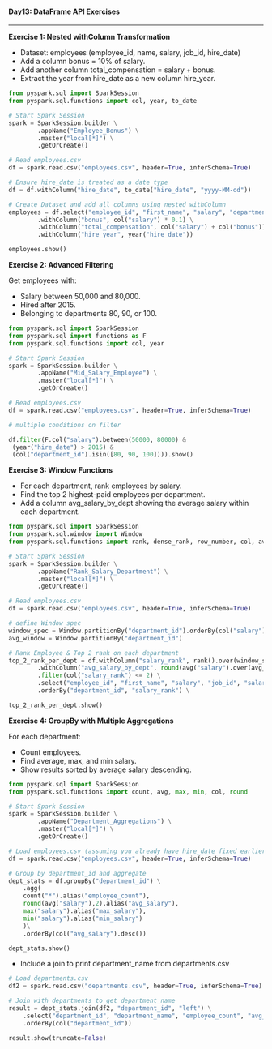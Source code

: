 #### Day13: DataFrame API Exercises
---
**Exercise 1: Nested withColumn Transformation**
- Dataset: employees (employee_id, name, salary, job_id, hire_date)
- Add a column bonus = 10% of salary.
- Add another column total_compensation = salary + bonus.
- Extract the year from hire_date as a new column hire_year.
``` python
from pyspark.sql import SparkSession
from pyspark.sql.functions import col, year, to_date

# Start Spark Session
spark = SparkSession.builder \
        .appName("Employee_Bonus") \
        .master("local[*]") \
        .getOrCreate()

# Read employees.csv
df = spark.read.csv("employees.csv", header=True, inferSchema=True)

# Ensure hire_date is treated as a date type
df = df.withColumn("hire_date", to_date("hire_date", "yyyy-MM-dd"))

# Create Dataset and add all columns using nested withColumn
employees = df.select("employee_id", "first_name", "salary", "department_id", "hire_date") \
        .withColumn("bonus", col("salary") * 0.1) \
        .withColumn("total_compensation", col("salary") + col("bonus")) \
        .withColumn("hire_year", year("hire_date"))

employees.show()
```
**Exercise 2: Advanced Filtering**

Get employees with:
- Salary between 50,000 and 80,000.
- Hired after 2015.
- Belonging to departments 80, 90, or 100.
``` python
from pyspark.sql import SparkSession
from pyspark.sql import functions as F
from pyspark.sql.functions import col, year

# Start Spark Session
spark = SparkSession.builder \
        .appName("Mid_Salary_Employee") \
        .master("local[*]") \
        .getOrCreate()

# Read employees.csv
df = spark.read.csv("employees.csv", header=True, inferSchema=True)

# multiple conditions on filter

df.filter(F.col("salary").between(50000, 80000) &
 (year("hire_date") > 2015) &
 (col("department_id").isin([80, 90, 100]))).show()
```

**Exercise 3: Window Functions**
- For each department, rank employees by salary.
- Find the top 2 highest-paid employees per department.
- Add a column avg_salary_by_dept showing the average salary within each department.
``` python
from pyspark.sql import SparkSession
from pyspark.sql.window import Window
from pyspark.sql.functions import rank, dense_rank, row_number, col, avg, round

# Start Spark Session
spark = SparkSession.builder \
        .appName("Rank_Salary_Department") \
        .master("local[*]") \
        .getOrCreate()

# Read employees.csv
df = spark.read.csv("employees.csv", header=True, inferSchema=True)

# define Window spec
window_spec = Window.partitionBy("department_id").orderBy(col("salary").desc())
avg_window = Window.partitionBy("department_id")

# Rank Employee & Top 2 rank on each department
top_2_rank_per_dept = df.withColumn("salary_rank", rank().over(window_spec))\
        .withColumn("avg_salary_by_dept", round(avg("salary").over(avg_window),2)) \
        .filter(col("salary_rank") <= 2) \
        .select("employee_id", "first_name", "salary", "job_id", "salary_rank", "avg_salary_by_dept") \
        .orderBy("department_id", "salary_rank") \

top_2_rank_per_dept.show()
```

**Exercise 4: GroupBy with Multiple Aggregations**

For each department:
- Count employees.
- Find average, max, and min salary.
- Show results sorted by average salary descending.
``` python
from pyspark.sql import SparkSession
from pyspark.sql.functions import count, avg, max, min, col, round

# Start Spark Session
spark = SparkSession.builder \
        .appName("Department_Aggregations") \
        .master("local[*]") \
        .getOrCreate()

# Load employees.csv (assuming you already have hire_date fixed earlier)
df = spark.read.csv("employees.csv", header=True, inferSchema=True)

# Group by department_id and aggregate
dept_stats = df.groupBy("department_id") \
	.agg(
	count("*").alias("employee_count"),
	round(avg("salary"),2).alias("avg_salary"),
	max("salary").alias("max_salary"),
	min("salary").alias("min_salary")
	)\
	.orderBy(col("avg_salary").desc())

dept_stats.show()
```
- Include a join to print department_name from departments.csv
``` python
# Load departments.csv
df2 = spark.read.csv("departments.csv", header=True, inferSchema=True)

# Join with departments to get department_name
result = dept_stats.join(df2, "department_id", "left") \
    .select("department_id", "department_name", "employee_count", "avg_salary", "max_salary", "min_salary") \
    .orderBy(col("department_id"))

result.show(truncate=False)
```